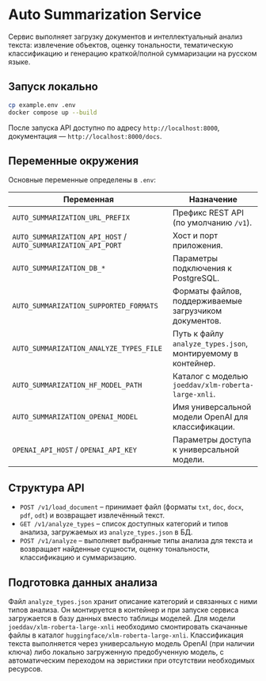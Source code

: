 # Auto Summarization Service

Сервис выполняет загрузку документов и интеллектуальный анализ текста: извлечение объектов, оценку тональности, тематическую классификацию и генерацию краткой/полной суммаризации на русском языке.

## Запуск локально

```bash
cp example.env .env
docker compose up --build
```

После запуска API доступно по адресу `http://localhost:8000`, документация — `http://localhost:8000/docs`.

## Переменные окружения

Основные переменные определены в `.env`:

| Переменная | Назначение |
| --- | --- |
| `AUTO_SUMMARIZATION_URL_PREFIX` | Префикс REST API (по умолчанию `/v1`). |
| `AUTO_SUMMARIZATION_API_HOST` / `AUTO_SUMMARIZATION_API_PORT` | Хост и порт приложения. |
| `AUTO_SUMMARIZATION_DB_*` | Параметры подключения к PostgreSQL. |
| `AUTO_SUMMARIZATION_SUPPORTED_FORMATS` | Форматы файлов, поддерживаемые загрузчиком документов. |
| `AUTO_SUMMARIZATION_ANALYZE_TYPES_FILE` | Путь к файлу `analyze_types.json`, монтируемому в контейнер. |
| `AUTO_SUMMARIZATION_HF_MODEL_PATH` | Каталог с моделью `joeddav/xlm-roberta-large-xnli`. |
| `AUTO_SUMMARIZATION_OPENAI_MODEL` | Имя универсальной модели OpenAI для классификации. |
| `OPENAI_API_HOST` / `OPENAI_API_KEY` | Параметры доступа к универсальной модели. |

## Структура API

- `POST /v1/load_document` – принимает файл (форматы `txt`, `doc`, `docx`, `pdf`, `odt`) и возвращает извлечённый текст.
- `GET /v1/analyze_types` – список доступных категорий и типов анализа, загружаемых из `analyze_types.json` в БД.
- `POST /v1/analyze` – выполняет выбранные типы анализа для текста и возвращает найденные сущности, оценку тональности, классификацию и суммаризацию.

## Подготовка данных анализа

Файл `analyze_types.json` хранит описание категорий и связанных с ними типов анализа. Он монтируется в контейнер и при запуске сервиса загружается в базу данных вместо таблицы моделей. Для модели `joeddav/xlm-roberta-large-xnli` необходимо смонтировать скачанные файлы в каталог `huggingface/xlm-roberta-large-xnli`. Классификация текста выполняется через универсальную модель OpenAI (при наличии ключа) либо локально загруженную предобученную модель, с автоматическим переходом на эвристики при отсутствии необходимых ресурсов.
